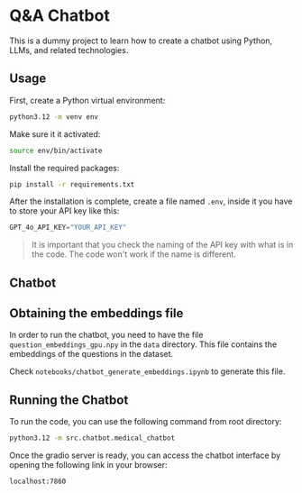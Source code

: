# Q&A Chatbot

This is a dummy project to learn how to create a chatbot using Python, LLMs, and related technologies.

## Usage

First, create a Python virtual environment:

```bash
python3.12 -m venv env
```
Make sure it it activated:

```bash
source env/bin/activate
```

Install the required packages:

```bash
pip install -r requirements.txt
```

After the installation is complete, create a file named `.env`, inside it you have to store your API key like this:

```python
GPT_4o_API_KEY="YOUR_API_KEY"
```

> It is important that you check the naming of the API key with what is in the code. The code won't work if the name is different. 

## Chatbot

## Obtaining the embeddings file

In order to run the chatbot, you need to have the file `question_embeddings_gpu.npy` in the `data` directory. This file contains the embeddings of the questions in the dataset.

Check `notebooks/chatbot_generate_embeddings.ipynb` to generate this file.

## Running the Chatbot

To run the code, you can use the following command from root directory:

```bash
python3.12 -m src.chatbot.medical_chatbot
```

Once the gradio server is ready, you can access the chatbot interface by opening the following link in your browser:

```
localhost:7860
```